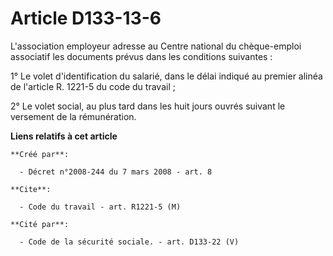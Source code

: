 # Article D133-13-6

L'association employeur adresse au Centre national du chèque-emploi associatif les documents prévus dans les conditions
suivantes : 

1° Le volet d'identification du salarié, dans le délai indiqué au premier alinéa de l'article R. 1221-5 du code du travail ; 

2° Le volet social, au plus tard dans les huit jours ouvrés suivant le versement de la rémunération.

**Liens relatifs à cet article**

	**Créé par**:

	  - Décret n°2008-244 du 7 mars 2008 - art. 8

	**Cite**:

	  - Code du travail - art. R1221-5 (M)

	**Cité par**:

	  - Code de la sécurité sociale. - art. D133-22 (V)
